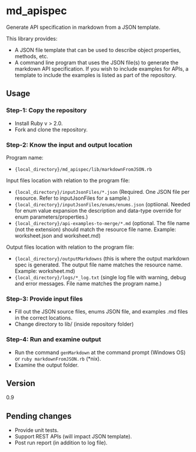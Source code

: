 # md_apispec
Generate API specification in markdown from a JSON template.

This library provides:

* A JSON file template that can be used to describe object properties, methods, etc.
* A command line program that uses the JSON file(s) to generate the markdown API specification. If you wish to include examples for APIs, a template to include the examples is listed as part of the repository. 

## Usage

### Step-1: Copy the repository
* Install Ruby v > 2.0. 
* Fork and clone the repository. 

### Step-2: Know the input and output location

Program name: 
* `{local_directory}/md_apispec/lib/markdownFromJSON.rb` 

Input files location with relation to the program file: 

* `{local_directory}/inputJsonFiles/*.json` (Required. One JSON file per resource. Refer to inputJsonFiles for a sample.)
* `{local_directory}/inputJsonFiles/enums/enums.json` (optiional. Needed for enum value expansion the description and data-type override for enum parameters/properties.)
* `{local_directory}/api-examples-to-merge/*.md` (optional. The file name (not the extension) should match the resource file name. Example: worksheet.json and worksheet.md)

Output files location with relation to the program file: 

* `{local_directory}/outputMarkdowns` (this is where the output markdown spec is generated. The output file name matches the resource name. Example: worksheet.md)
* `{local_directory}/logs/*_log.txt` (single log file with warning, debug and error messages. File name matches the program name.)

### Step-3: Provide input files

* Fill out the JSON source files, enums JSON file, and examples .md files in the correct locations. 
* Change directory to lib/ (inside repository folder)

### Step-4: Run and examine output

* Run the command `genMarkdown` at the command prompt (Windows OS) or `ruby markdownFromJSON.rb` (*nix). 
* Examine the output folder.

## Version
0.9

## Pending changes
* Provide unit tests.
* Support REST APIs (will impact JSON template).
* Post run report (in addition to log file). 



